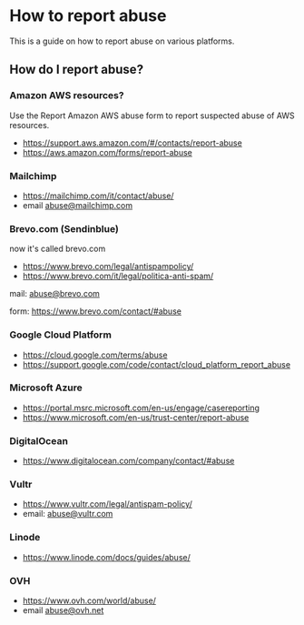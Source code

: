 # How to report abuse

This is a guide on how to report abuse on various platforms.

## How do I report abuse?

### Amazon AWS resources?

Use the Report Amazon AWS abuse form to report suspected abuse of AWS resources.

- <https://support.aws.amazon.com/#/contacts/report-abuse>
- <https://aws.amazon.com/forms/report-abuse>

### Mailchimp

- <https://mailchimp.com/it/contact/abuse/>
- email <abuse@mailchimp.com>

### Brevo.com (Sendinblue)

now it's called brevo.com

- <https://www.brevo.com/legal/antispampolicy/>
- <https://www.brevo.com/it/legal/politica-anti-spam/>

mail: <abuse@brevo.com>

form: <https://www.brevo.com/contact/#abuse>

### Google Cloud Platform

- <https://cloud.google.com/terms/abuse>
- <https://support.google.com/code/contact/cloud_platform_report_abuse>

### Microsoft Azure

- <https://portal.msrc.microsoft.com/en-us/engage/casereporting>
- <https://www.microsoft.com/en-us/trust-center/report-abuse>

### DigitalOcean

- <https://www.digitalocean.com/company/contact/#abuse>

### Vultr

- <https://www.vultr.com/legal/antispam-policy/>
- email: <abuse@vultr.com>

### Linode

- <https://www.linode.com/docs/guides/abuse/>

### OVH

- <https://www.ovh.com/world/abuse/>
- email <abuse@ovh.net>
